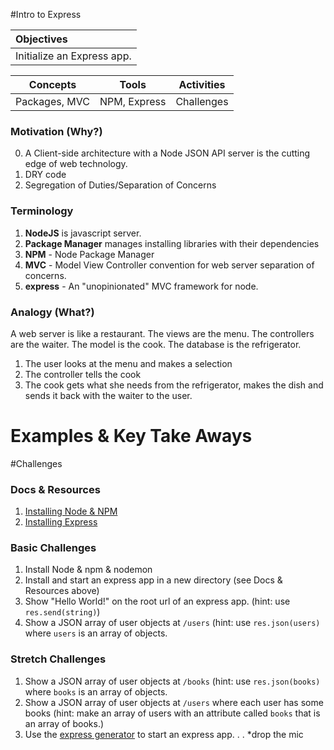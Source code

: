 #Intro to Express

| Objectives |
| :--- |
| Initialize an Express app. |

| Concepts | Tools | Activities |
| :---: | :---: | :---: |
| Packages, MVC | NPM, Express | Challenges |

### Motivation (Why?)

0. A Client-side architecture with a Node JSON API server is the cutting edge of web technology.
1. DRY code
2. Segregation of Duties/Separation of Concerns

### Terminology

1. **NodeJS** is javascript server.
2. **Package Manager** manages installing libraries with their dependencies
3. **NPM** - Node Package Manager
4. **MVC** - Model View Controller convention for web server separation of concerns.
5. **express** - An "unopinionated" MVC framework for node.

### Analogy (What?)

A web server is like a restaurant. The views are the menu. The controllers are the waiter. The model is the cook. The database is the refrigerator.

1. The user looks at the menu and makes a selection
2. The controller tells the cook
3. The cook gets what she needs from the refrigerator, makes the dish and sends it back with the waiter to the user.

# Examples & Key Take Aways

#Challenges

### Docs & Resources

1. [Installing Node & NPM](https://docs.npmjs.com/getting-started/installing-node)
1. [Installing Express](http://expressjs.com/starter/installing.html)

### Basic Challenges

1. Install Node & npm & nodemon
2. Install and start an express app in a new directory (see Docs & Resources above)
3. Show "Hello World!" on the root url of an express app. (hint: use `res.send(string)`)
4. Show a JSON array of user objects at `/users` (hint: use `res.json(users)` where `users` is an array of objects.

### Stretch Challenges

1. Show a JSON array of user objects at `/books` (hint: use `res.json(books)` where `books` is an array of objects.
2. Show a JSON array of user objects at `/users` where each user has some books (hint: make an array of users with an attribute called `books` that is an array of books.)
3. Use the [express generator](http://expressjs.com/starter/generator.html) to start an express app. . . *drop the mic
